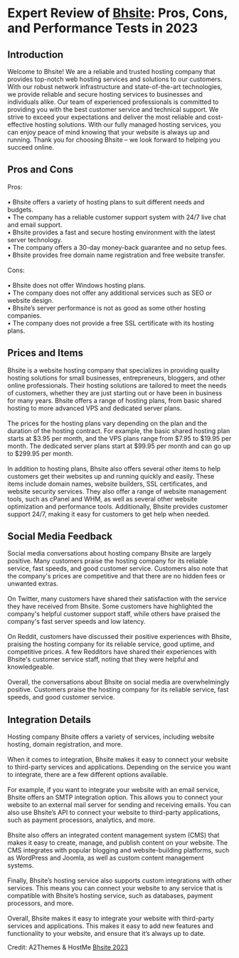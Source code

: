 <h1>Expert Review of <a href="https://a2themes.com/bhsite-reviews">Bhsite</a>: Pros, Cons, and Performance Tests in 2023</h1>
<h2>Introduction</h2>
Welcome to Bhsite! We are a reliable and trusted hosting company that provides top-notch web hosting services and solutions to our customers. With our robust network infrastructure and state-of-the-art technologies, we provide reliable and secure hosting services to businesses and individuals alike. Our team of experienced professionals is committed to providing you with the best customer service and technical support. We strive to exceed your expectations and deliver the most reliable and cost-effective hosting solutions. With our fully managed hosting services, you can enjoy peace of mind knowing that your website is always up and running. Thank you for choosing Bhsite – we look forward to helping you succeed online.
<h2>Pros and Cons</h2>
Pros:<br><br>• Bhsite offers a variety of hosting plans to suit different needs and budgets.<br>• The company has a reliable customer support system with 24/7 live chat and email support.<br>• Bhsite provides a fast and secure hosting environment with the latest server technology.<br>• The company offers a 30-day money-back guarantee and no setup fees.<br>• Bhsite provides free domain name registration and free website transfer.<br><br>Cons:<br><br>• Bhsite does not offer Windows hosting plans.<br>• The company does not offer any additional services such as SEO or website design.<br>• Bhsite’s server performance is not as good as some other hosting companies.<br>• The company does not provide a free SSL certificate with its hosting plans.
<h2>Prices and Items</h2>
Bhsite is a website hosting company that specializes in providing quality hosting solutions for small businesses, entrepreneurs, bloggers, and other online professionals. Their hosting solutions are tailored to meet the needs of customers, whether they are just starting out or have been in business for many years. Bhsite offers a range of hosting plans, from basic shared hosting to more advanced VPS and dedicated server plans.<br><br>The prices for the hosting plans vary depending on the plan and the duration of the hosting contract. For example, the basic shared hosting plan starts at $3.95 per month, and the VPS plans range from $7.95 to $19.95 per month. The dedicated server plans start at $99.95 per month and can go up to $299.95 per month.<br><br>In addition to hosting plans, Bhsite also offers several other items to help customers get their websites up and running quickly and easily. These items include domain names, website builders, SSL certificates, and website security services. They also offer a range of website management tools, such as cPanel and WHM, as well as several other website optimization and performance tools. Additionally, Bhsite provides customer support 24/7, making it easy for customers to get help when needed.
<h2>Social Media Feedback</h2>
Social media conversations about hosting company Bhsite are largely positive. Many customers praise the hosting company for its reliable service, fast speeds, and good customer service. Customers also note that the company's prices are competitive and that there are no hidden fees or unwanted extras.<br><br>On Twitter, many customers have shared their satisfaction with the service they have received from Bhsite. Some customers have highlighted the company's helpful customer support staff, while others have praised the company's fast server speeds and low latency.<br><br>On Reddit, customers have discussed their positive experiences with Bhsite, praising the hosting company for its reliable service, good uptime, and competitive prices. A few Redditors have shared their experiences with Bhsite's customer service staff, noting that they were helpful and knowledgeable.<br><br>Overall, the conversations about Bhsite on social media are overwhelmingly positive. Customers praise the hosting company for its reliable service, fast speeds, and good customer service.
<h2>Integration Details</h2>
Hosting company Bhsite offers a variety of services, including website hosting, domain registration, and more.<br><br>When it comes to integration, Bhsite makes it easy to connect your website to third-party services and applications. Depending on the service you want to integrate, there are a few different options available.<br><br>For example, if you want to integrate your website with an email service, Bhsite offers an SMTP integration option. This allows you to connect your website to an external mail server for sending and receiving emails. You can also use Bhsite’s API to connect your website to third-party applications, such as payment processors, analytics, and more.<br><br>Bhsite also offers an integrated content management system (CMS) that makes it easy to create, manage, and publish content on your website. The CMS integrates with popular blogging and website-building platforms, such as WordPress and Joomla, as well as custom content management systems.<br><br>Finally, Bhsite’s hosting service also supports custom integrations with other services. This means you can connect your website to any service that is compatible with Bhsite’s hosting service, such as databases, payment processors, and more.<br><br>Overall, Bhsite makes it easy to integrate your website with third-party services and applications. This makes it easy to add new features and functionality to your website, and ensure that it’s always up to date.
<p>Credit: A2Themes & HostMe <a href="https://a2themes.com/bhsite-reviews">Bhsite 2023</a></p>
